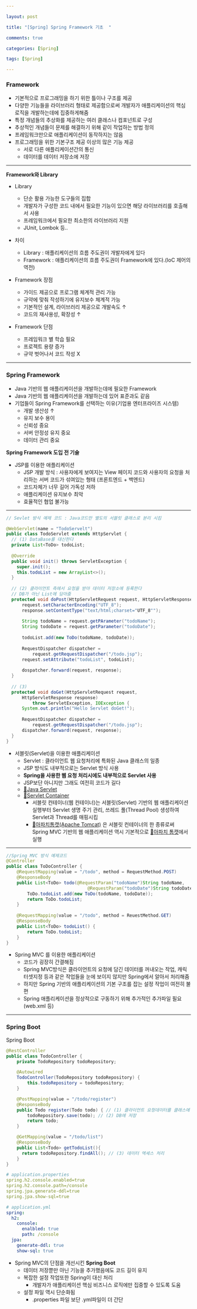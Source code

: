 ```yaml
---

layout: post

title: "[Spring] Spring Framework 기초  "

comments: true

categories: [Spring]

tags: [Spring]

---
```


### Framework

- 기본적으로 프로그래밍을 하기 위한 틀이나 구조를 제공
- 다양한 기능들을 라이브러리 형태로 제공함으로써 개발자가 애플리케이션의 핵심 로직을 개발하는데에 집중하게해줌
- 특정 개념들의 추상화를 제공하는 여러 클래스나 컴포넌트로 구성
- 추상적인 개념들이 문제를 해결하기 위해 같이 작업하는 방법 정의
- 프레임워크만으로 애플리케이션이 동작하지는 않음
- 프로그래밍을 위한 기본구조 제공 이상의 많은 기능 제공
  - 서로 다른 애플리케이션간의 통신
  - 데이터를 데이터 저장소에 저장

------

**Framework와 Library**

- Library
  - 단순 활용 가능한 도구들의 집합
  - 개발자가 구성한 코드 내에서 필요한 기능이 있으면 해당 라이브러리를 호출해서 사용
  - 프레임워크에서 필요한 최소한의 라이브러리 지원
  - JUnit, Lombok 등..
- 차이
  - Library : 애플리케이션의 흐름 주도권이 개발자에게 있다
  - Framework : 애플리케이션의 흐름 주도권이 Framework에 있다.(IoC 제어의 역전)

- Framework 장점
  - 가이드 제공으로 프로그램 체계적 관리 가능
  - 규약에 맞춰 작성하기에 유지보수 체계적 가능
  - 기본적인 설계, 라이브러리 제공으로 개발속도 ↑
  - 코드의 재사용성, 확장성 ↑
- Framework 단점
  - 프레임워크 별 학습 필요
  - 프로젝트 용량 증가
  - 규약 벗어나서 코드 작성 X

------

### Spring Framework

- Java 기반의 웹 애플리케이션을 개발하는데에 필요한 Framework
- Java 기반의 웹 애플리케이션을 개발하는데 있어 표준과도 같음
- 기업들이 Spring Framework를 선택하는 이유(기업용 엔터프라이즈 시스템)
  - 개발 생산성 ↑
  - 유지 보수 용이
  - 신뢰성 중요
  - 서버 안정성 유지 중요
  - 데이터 관리 중요

**Spring Framework 도입 전 기술**

- JSP를 이용한 애플리케이션
  - JSP 개발 방식 : 사용자에게 보여지는 View 페이지 코드와 사용자의 요청을 처리하는 서버 코드가 섞여있는 형태 (프론트엔드 + 백엔드)
  - 코드자체가 너무 길어 가독성 저하
  - 애플리케이션 유지보수 최악
  - 효율적인 협업 불가능

------

```java
// Sevlet 방식 예제 코드 : Java코드만 별도의 서블릿 클래스로 분리 시킴

@WebServlet(name = "TodoServelt")
public class TodoServlet extends HttpServlet {
  // (1) DataBase를 대신한다
  private List<ToDo> todoList;
  
  @Override
  public void init() throws ServletException {
    super.init();
    this.todoList = new ArrayList<>();
  }
  
  // (2) 클라이언트 측에서 요청을 받아 데이터 저장소에 등록한다
  // DB가 아닌 List에 담아줌
  protected void doPost(HttpServletRequest request, HttpServletResponse response) throws ServletException, IOException {
      request.setCharacterEncoding("UTF_8");
      response.setContentType("text/html;charset="UTF_8"");
      
      String todoName = request.getPArameter("todoName");
      String todoDate = request.getParameter("todoDate");
      
      todoList.add(new ToDo(todoName, todoDate));
      
      RequestDispatcher dispatcher = 
          request.getRequestDispatcher("/todo.jsp");
      request.setAttribute("todoList", todoList);
      
      dospatcher.forward(request, response);
  }
  
  // (3)
  protected void doGet(HttpServletRequest request,
      HttpServletResponse response) 
          throw ServletException, IOException {
      System.out.println("Hello Servlet doGet!");
      
      RequestDispatcher dispatcher = 
          request.getRequestDispatcher("/todo.jsp");
      dispatcher.forward(request, response);
  }
}
```

- 서블릿(Servlet)을 이용한 애플리케이션
  - Servlet : 클라이언트 웹 요청처리에 특화된 Java 클래스의 일종
  - JSP 방식도 내부적으로는 Servlet 방식 사용
  - **Spring을 사용한 웹 요청 처리시에도 내부적으로 Servlet 사용**
  - JSP보단 아니지만 그래도 여전히 코드가 길다
  - [🔗Java Servlet](https://ko.wikipedia.org/wiki/자바_서블릿)
  - [🔗](https://ko.wikipedia.org/wiki/자바_서블릿)[Servlet Container](https://ko.wikipedia.org/wiki/웹_컨테이너)
    - 서블릿 컨테이너(웹 컨테이너)는 서블릿(Servlet) 기반의 웹 애플리케이션실행부터 Servlet 생명 주기 관리, 쓰레드 풀(Thread Pool) 생성하여 Servlet과 Thread를 매핑시킴
    - [🔗](https://ko.wikipedia.org/wiki/자바_서블릿)[아파치톰캣(Apache Tomcat)](https://ko.wikipedia.org/wiki/아파치_톰캣) 은 서블릿 컨테이너의 한 종류로써 Spring MVC 기반의 웹 애플리케이션 역시 기본적으로 [🔗](https://ko.wikipedia.org/wiki/자바_서블릿)[아파치 톰캣](https://tomcat.apache.org/)에서 실행

------

```java
//Spring MVC 방식 예제코드 
@Controller
public class ToDoController {
    @RequestMapping(value = "/todo", method = RequestMethod.POST)
    @ResponseBody
    public List<ToDo> todo(@RequestParam("todoName")String todoName,
                               @RequestParam("todoDate")String todoDate) {
        ToDo.todoList.add(new ToDo(todoName, todoDate));
        return ToDo.todoList;
    }
    
    @RequestMapping(value = "/todo", method = ReuestMethod.GET)
    @ResponseBody
    public List<ToDo> todoList() {
        return ToDo.todoList;
    }
}
```

- Spring MVC 를 이용한 애플리케이션
  - 코드가 굉장히 간결해짐
  - Spring MVC방식은 클라이언트의 요청에 담긴 데이터를 꺼내오는 작업, 캐릭터셋지정 등과 같은 작업들을 눈에 보이지 않지만 Spring에서 알아서 처리해줌
  - 하지만 Spring 기반의 애플리케이션의 기본 구조를 잡는 설정 작업이 여전히 불편
  - Spring 애플리케이션을 정상적으로 구동하기 위해 추가적인 추가파일 필요(web.xml 등)

------

### Spring Boot

Spring Boot

```java
@RestController
public class TodoController {
    private TodoRepository todoRepository;

    @Autowired
    TodoController(TodoRepository todoRepository) {
        this.todoRepository = todoRepository;
    }

    @PostMapping(value = "/todo/register")
    @ResponseBody
    public Todo register(Todo todo) { // (1) 클라이언트 요청데이터를 클래스에 담아서 한번에 전달
        todoRepository.save(todo); // (2) DB에 저장
        return todo;
    }

    @GetMapping(value = "/todo/list")
    @ResponseBody
    public List<Todo> getTodoList(){
      return todoRepository.findAll(); // (3) 데이터 엑세스 처리
    }
}
```

```yaml
# application.properties
spring.h2.console.enabled=true
spring.h2.console.path=/console
spring.jpa.generate-ddl=true
spring.jpa.show-sql=true

# application.yml
spring:
  h2:
    console:
      enalbled: true
      path: /console
  jpa:
    generate-ddl: true
    show-sql: true
```

- Spring MVC의 단점을 개선시킨 **Spring Boot**
  - 데이터 저장뿐만 아닌 기능을 추가했음에도 코드 길이 유지
  - 복잡한 설정 작업또한 Spring이 대신 처리
    - 개발자가 애플리케이션 핵심 비즈니스 로직에만 집중할 수 있도록 도움
  - 설정 파일 역시 단순화됨
    - .properties 파일 보단 .yml파일이 더 간단